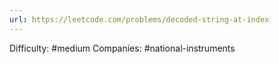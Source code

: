 ```yaml
---
url: https://leetcode.com/problems/decoded-string-at-index
---
```


Difficulty: #medium
Companies: #national-instruments
